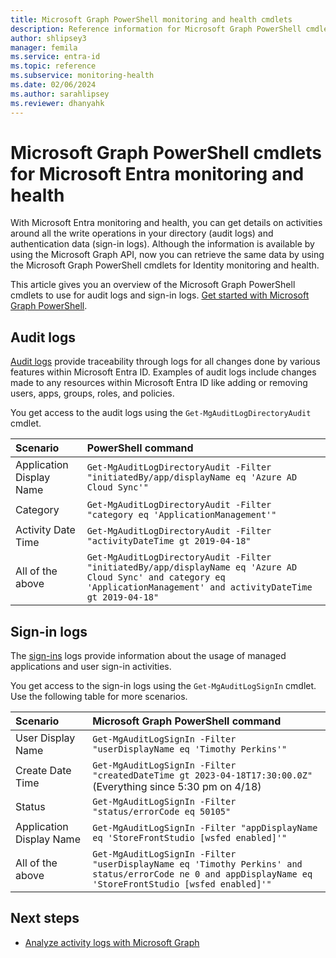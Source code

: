 ```yaml
---
title: Microsoft Graph PowerShell monitoring and health cmdlets
description: Reference information for Microsoft Graph PowerShell cmdlets for Microsoft Entra monitoring and health.
author: shlipsey3
manager: femila
ms.service: entra-id
ms.topic: reference
ms.subservice: monitoring-health
ms.date: 02/06/2024
ms.author: sarahlipsey
ms.reviewer: dhanyahk
---
```


# Microsoft Graph PowerShell cmdlets for Microsoft Entra monitoring and health

With Microsoft Entra monitoring and health, you can get details on activities around all the write operations in your directory (audit logs) and authentication data (sign-in logs). Although the information is available by using the Microsoft Graph API, now you can retrieve the same data by using the Microsoft Graph PowerShell cmdlets for Identity monitoring and health.

This article gives you an overview of the Microsoft Graph PowerShell cmdlets to use for audit logs and sign-in logs. [Get started with Microsoft Graph PowerShell](/powershell/microsoftgraph/get-started).

## Audit logs

[Audit logs](concept-audit-logs.md) provide traceability through logs for all changes done by various features within Microsoft Entra ID. Examples of audit logs include changes made to any resources within Microsoft Entra ID like adding or removing users, apps, groups, roles, and policies.

You get access to the audit logs using the `Get-MgAuditLogDirectoryAudit` cmdlet.

| Scenario                      | PowerShell command |
| :--                           | :--                |
| Application Display Name      | `Get-MgAuditLogDirectoryAudit -Filter "initiatedBy/app/displayName eq 'Azure AD Cloud Sync'"` |
| Category                      | `Get-MgAuditLogDirectoryAudit -Filter "category eq 'ApplicationManagement'"` |
| Activity Date Time            | `Get-MgAuditLogDirectoryAudit -Filter "activityDateTime gt 2019-04-18"` |
| All of the above              | `Get-MgAuditLogDirectoryAudit -Filter "initiatedBy/app/displayName eq 'Azure AD Cloud Sync' and category eq 'ApplicationManagement' and activityDateTime gt 2019-04-18"` |

## Sign-in logs

The [sign-ins](concept-sign-ins.md) logs provide information about the usage of managed applications and user sign-in activities.

You get access to the sign-in logs using the `Get-MgAuditLogSignIn` cmdlet. Use the following table for more scenarios.

| Scenario                      | Microsoft Graph PowerShell command |
| :--                           | :--                |
| User Display Name             | `Get-MgAuditLogSignIn -Filter "userDisplayName eq 'Timothy Perkins'"` |
| Create Date Time              | `Get-MgAuditLogSignIn -Filter "createdDateTime gt 2023-04-18T17:30:00.0Z"` (Everything since 5:30 pm on 4/18) |
| Status                        | `Get-MgAuditLogSignIn -Filter "status/errorCode eq 50105"` |
| Application Display Name      | `Get-MgAuditLogSignIn -Filter "appDisplayName eq 'StoreFrontStudio [wsfed enabled]'"` |
| All of the above              | `Get-MgAuditLogSignIn -Filter "userDisplayName eq 'Timothy Perkins' and status/errorCode ne 0 and appDisplayName eq 'StoreFrontStudio [wsfed enabled]'"` |

## Next steps

- [Analyze activity logs with Microsoft Graph](howto-analyze-activity-logs-with-microsoft-graph.md)
